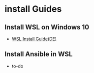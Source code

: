 # install Guides

## Install WSL on Windows 10

* [WSL Install Guide(DE)](Install%20WSL%20on%20Windows%2010.md)

## Install Ansible in WSL

* to-do
